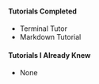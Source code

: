 #### Tutorials Completed
 * Terminal Tutor
 * Markdown Tutorial

#### Tutorials I Already Knew
 * None